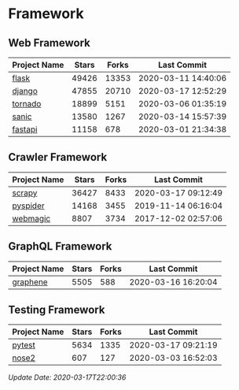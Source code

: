 # Framework

## Web Framework

| Project Name | Stars | Forks | Last Commit |
| ------------ | ----- | ----- | ----------- |
| [flask](https://github.com/pallets/flask) | 49426 | 13353 | 2020-03-11 14:40:06 |
| [django](https://github.com/django/django) | 47855 | 20710 | 2020-03-17 12:52:29 |
| [tornado](https://github.com/tornadoweb/tornado) | 18899 | 5151 | 2020-03-06 01:35:19 |
| [sanic](https://github.com/huge-success/sanic) | 13580 | 1267 | 2020-03-14 15:57:39 |
| [fastapi](https://github.com/tiangolo/fastapi) | 11158 | 678 | 2020-03-01 21:34:38 |

## Crawler Framework

| Project Name | Stars | Forks | Last Commit |
| ------------ | ----- | ----- | ----------- |
| [scrapy](https://github.com/scrapy/scrapy) | 36427 | 8433 | 2020-03-17 09:12:49 |
| [pyspider](https://github.com/binux/pyspider) | 14168 | 3455 | 2019-11-14 06:16:04 |
| [webmagic](https://github.com/code4craft/webmagic) | 8807 | 3734 | 2017-12-02 02:57:06 |

## GraphQL Framework

| Project Name | Stars | Forks | Last Commit |
| ------------ | ----- | ----- | ----------- |
| [graphene](https://github.com/graphql-python/graphene) | 5505 | 588 | 2020-03-16 16:20:04 |

## Testing Framework

| Project Name | Stars | Forks | Last Commit |
| ------------ | ----- | ----- | ----------- |
| [pytest](https://github.com/pytest-dev/pytest) | 5634 | 1335 | 2020-03-17 09:21:19 |
| [nose2](https://github.com/nose-devs/nose2) | 607 | 127 | 2020-03-03 16:52:03 |

*Update Date: 2020-03-17T22:00:36*